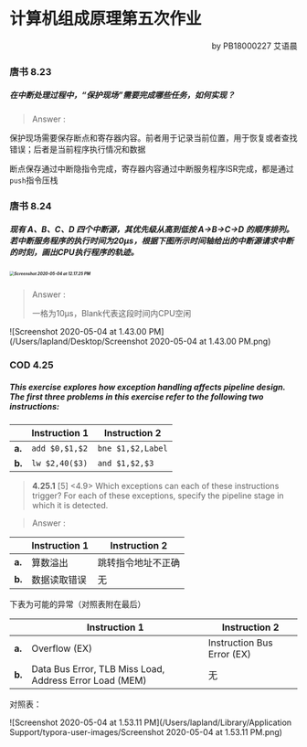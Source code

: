 # 计算机组成原理第五次作业

<p align="right">by PB18000227 艾语晨</p>

### 唐书 8.23

##### 在中断处理过程中，“保护现场”需要完成哪些任务，如何实现？

> Answer :

保护现场需要保存断点和寄存器内容。前者用于记录当前位置，用于恢复或者查找错误；后者是当前程序执行情况和数据

断点保存通过中断隐指令完成，寄存器内容通过中断服务程序ISR完成，都是通过`push`指令压栈

### 唐书 8.24

##### 现有 A、B、C、D 四个中断源，其优先级从高到低按 A$\to$B$\to$C$\to$D 的顺序排列。若中断服务程序的执行时间为20µs，根据下图所示时间轴给出的中断源请求中断的时刻，画出CPU执行程序的轨迹。

##### <img src="/Users/lapland/Library/Application Support/typora-user-images/Screenshot 2020-05-04 at 12.17.25 PM.png" alt="Screenshot 2020-05-04 at 12.17.25 PM" style="zoom:50%;" />

> Answer :
>
> 一格为10µs，Blank代表这段时间内CPU空闲

![Screenshot 2020-05-04 at 1.43.00 PM](/Users/lapland/Desktop/Screenshot 2020-05-04 at 1.43.00 PM.png)

### COD 4.25

##### This exercise explores how exception handling affects pipeline design. The first three problems in this exercise refer to the following two instructions:

|        | Instruction 1  | Instruction 2     |
| ------ | -------------- | ----------------- |
| **a.** | `add $0,$1,$2` | `bne $1,$2,Label` |
| **b.** | `lw $2,40($3)` | `and $1,$2,$3`    |

> **4.25.1** [5] <4.9> Which exceptions can each of these instructions trigger? For each of these exceptions, specify the pipeline stage in which it is detected. 

> Answer :

|        | Instruction 1 | Instruction 2      |
| ------ | ------------- | ------------------ |
| **a.** | 算数溢出      | 跳转指令地址不正确 |
| **b.** | 数据读取错误  | 无                 |

下表为可能的异常（对照表附在最后）

|        | Instruction 1                                           | Instruction 2              |
| ------ | ------------------------------------------------------- | -------------------------- |
| **a.** | Overflow (EX)                                           | Instruction Bus Error (EX) |
| **b.** | Data Bus Error, TLB Miss Load, Address Error Load (MEM) | 无                         |

对照表：

![Screenshot 2020-05-04 at 1.53.11 PM](/Users/lapland/Library/Application Support/typora-user-images/Screenshot 2020-05-04 at 1.53.11 PM.png)

